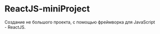 # ReactJS-miniProject
 Создание не большого проекта, с помощью фреймворка для JavaScript - ReactJS.
